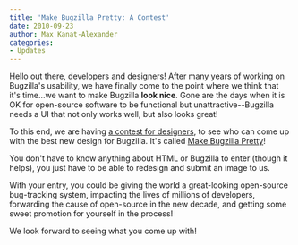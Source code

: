 ```yaml
---
title: 'Make Bugzilla Pretty: A Contest'
date: 2010-09-23
author: Max Kanat-Alexander
categories:
- Updates
---
```

Hello out there, developers and designers\! After many years of working
on Bugzilla's usability, we have finally come to the point where we
think that it's time...we want to make Bugzilla **look nice**. Gone are
the days when it is OK for open-source software to be functional but
unattractive--Bugzilla needs a UI that not only works well, but also
looks great\!

To this end, we are having [a contest for
designers](http://wiki.mozilla.org/Bugzilla:Pretty), to see who can come
up with the best new design for Bugzilla. It's called [Make Bugzilla
Pretty](http://wiki.mozilla.org/Bugzilla:Pretty)\!

You don't have to know anything about HTML or Bugzilla to enter (though
it helps), you just have to be able to redesign and submit an image to
us.

With your entry, you could be giving the world a great-looking
open-source bug-tracking system, impacting the lives of millions of
developers, forwarding the cause of open-source in the new decade, and
getting some sweet promotion for yourself in the process\!

We look forward to seeing what you come up with\!
